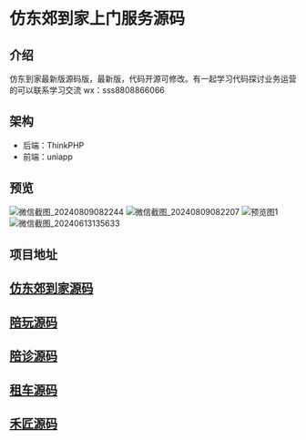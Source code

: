# 仿东郊到家上门服务源码
## 介绍
仿东到家最新版源码版，最新版，代码开源可修改。有一起学习代码探讨业务运营的可以联系学习交流 wx：sss8808866066

## 架构
- 后端：ThinkPHP
- 前端：uniapp

## 预览
![微信截图_20240809082244](https://github.com/user-attachments/assets/e5025990-c6a9-4a84-bd12-baa4a10f35a8)
![微信截图_20240809082207](https://github.com/user-attachments/assets/842affc5-819a-41a4-a3cf-beb2e19c8d49)
![预览图1](https://github.com/ubugA/-212/assets/145946698/908230c9-37ce-415e-ab0f-25c1b2a14250)
![微信截图_20240613135633](https://github.com/ubugA/dongjiao/assets/145946698/98ab1d76-866f-4bc6-803b-58ff97c3c2a9)


 
## 项目地址
[仿东郊到家源码](https://github.com/ubugA/dongjiao)
--------------------------
[陪玩源码](https://github.com/ubugA/peiwan.git)
-----------------------------
[陪诊源码](https://github.com/ubugA/peizhen.git)
-----------------------------
[租车源码](https://github.com/ubugA/zuche.git)
-----------------------------
[禾匠源码](https://github.com/ubugA/hejiang.git)
-----------------------------
